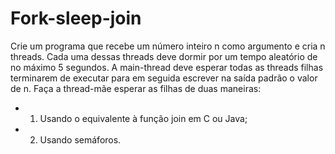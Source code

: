 # Fork-sleep-join

Crie um programa que recebe um número inteiro n como argumento e cria n threads.
Cada uma dessas threads deve dormir por um tempo aleatório de no máximo 5 segundos.
A main-thread deve esperar todas as threads filhas terminarem de executar para em
seguida escrever na saída padrão o valor de n. Faça a thread-mãe esperar as filhas
de duas maneiras: 

- 1. Usando o equivalente à função join em C ou Java; 
- 2. Usando semáforos.